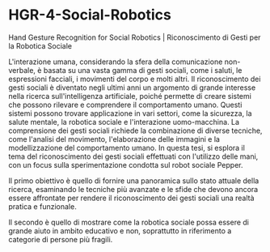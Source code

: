 # HGR-4-Social-Robotics
Hand Gesture Recognition for Social Robotics | Riconoscimento di Gesti per la Robotica Sociale

L'interazione umana, considerando la sfera della comunicazione non-verbale, è basata su una vasta gamma di gesti sociali, come i saluti, le espressioni facciali, i movimenti del corpo e molti altri. Il riconoscimento dei gesti sociali è diventato negli ultimi anni un argomento di grande interesse nella ricerca sull'intelligenza artificiale, poiché permette di creare sistemi che possono rilevare e comprendere il comportamento umano. Questi sistemi possono trovare applicazione in vari settori, come la sicurezza, la salute mentale, la robotica sociale e l'interazione uomo-macchina. La comprensione dei gesti sociali richiede la combinazione di diverse tecniche, come l'analisi del movimento, l'elaborazione delle immagini e la modellizzazione del comportamento umano. In questa tesi, si esplora il tema del riconoscimento dei gesti sociali effettuati con l'utilizzo delle mani, con un focus sulla sperimentazione condotta sul robot sociale Pepper.

Il primo obiettivo è quello di fornire una panoramica sullo stato attuale della ricerca, esaminando le tecniche più avanzate e le sfide che devono ancora essere affrontate per rendere il riconoscimento dei gesti sociali una realtà pratica e funzionale.

Il secondo è quello di mostrare come la robotica sociale possa essere di grande aiuto in ambito educativo e non, soprattutto in riferimento a categorie di persone più fragili.
